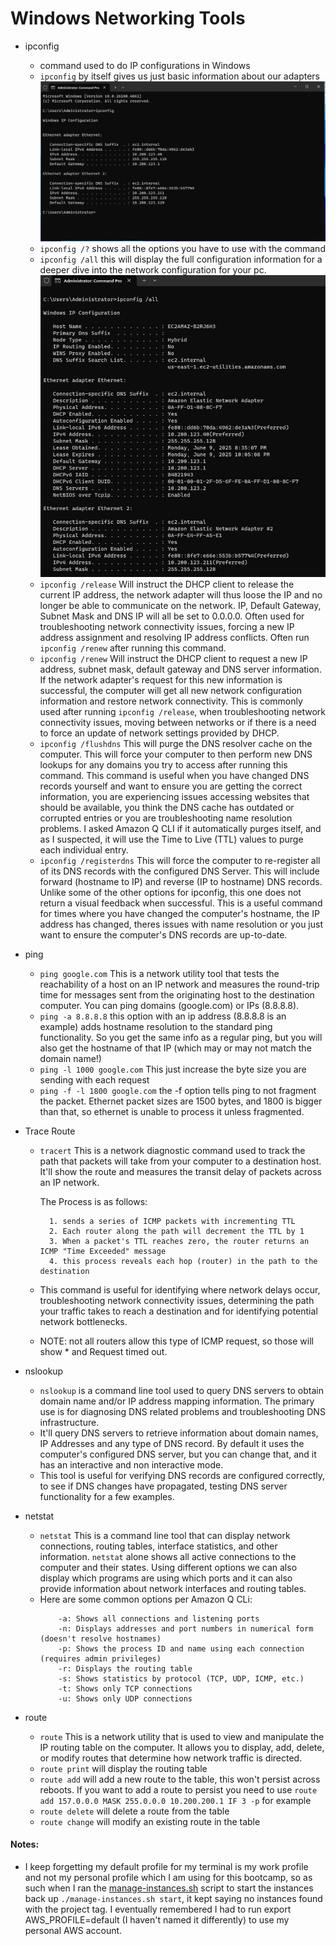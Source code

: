 # Windows Networking Tools

- ipconfig
    - command used to do IP configurations in Windows
    - ```ipconfig``` by itself gives us just basic information about our adapters
        ![](assets/basic-ipconfig.png)
    - ```ipconfig /?``` shows all the options you have to use with the command
    - ```ipconfig /all``` this will display the full configuration information for a deeper dive into the network configuration for your pc.
        ![](assets/ipconfig-all.png)
    - ```ipconfig /release``` Will instruct the DHCP client to release the current IP address, the network adapter will thus loose the IP and no longer be able to communicate on the network. IP, Default Gateway, Subnet Mask and DNS IP will all be set to 0.0.0.0. Often used for troubleshooting network connectivity issues, forcing a new IP address assignment and resolving IP address conflicts. Often run ```ipconfig /renew``` after running this command.
    - ```ipconfig /renew``` Will instruct the DHCP client to request a new IP address, subnet mask, default gateway and DNS server information. If the network adapter's request for this new information is successful, the computer will get all new network configuration information and restore network connectivity. This is commonly used after running ```ipconfig /release```, when troubleshooting network connectivity issues, moving between networks or if there is a need to force an update of network settings provided by DHCP.
    - ```ipconfig /flushdns``` This will purge the DNS resolver cache on the computer. This will force your computer to then perform new DNS lookups for any domains you try to access after running this command. This command is useful when you have changed DNS records yourself and want to ensure you are getting the correct information, you are experiencing issues accessing websites that should be available, you think the DNS cache has outdated or corrupted entries or you are troubleshooting name resolution problems. I asked Amazon Q CLI if it automatically purges itself, and as I suspected, it will use the Time to Live (TTL) values to purge each individual entry.
    - ```ipconfig /registerdns``` This will force the computer to re-register all of its DNS records with the configured DNS Server. This will include forward (hostname to IP) and reverse (IP to hostname) DNS records. Unlike some of the other options for ipconfig, this one does not return a visual feedback when successful. This is a useful command for times where you have changed the computer's hostname, the IP address has changed, theres issues with name resolution or you just want to ensure the computer's DNS records are up-to-date.

- ping
    - ```ping google.com``` This is a network utility tool that tests the reachability of a host on an IP network and measures the round-trip time for messages sent from the originating host to the destination computer. You can ping domains (google.com) or IPs (8.8.8.8).
    - ```ping -a 8.8.8.8``` this option with an ip address (8.8.8.8 is an example) adds hostname resolution to the standard ping functionality. So you get the same info as a regular ping, but you will also get the hostname of that IP (which may or may not match the domain name!)
    - ```ping -l 1000 google.com``` This just increase the byte size you are sending with each request
    - ```ping -f -l 1800 google.com``` the -f option tells ping to not fragment the packet. Ethernet packet sizes are 1500 bytes, and 1800 is bigger than that, so ethernet is unable to process it unless fragmented.

- Trace Route
    - ```tracert``` This is a network diagnostic command used to track the path that packets will take from your computer to a destination host. It'll show the route and measures the transit delay of packets across an IP network. 
        
        The Process is as follows:
        
            1. sends a series of ICMP packets with incrementing TTL
            2. Each router along the path will decrement the TTL by 1
            3. When a packet's TTL reaches zero, the router returns an ICMP "Time Exceeded" message
            4. this process reveals each hop (router) in the path to the destination
    
    - This command is useful for identifying where network delays occur, troubleshooting network connectivity issues, determining the path your traffic takes to reach a destination and for identifying potential network bottlenecks.
    - NOTE: not all routers allow this type of ICMP request, so those will show * and Request timed out.

- nslookup
    - ```nslookup``` is a command line tool used to query DNS servers to obtain domain name and/or IP address mapping information. The primary use is for diagnosing DNS related problems and troubleshooting DNS infrastructure.
    - It'll query DNS servers to retrieve information about domain names, IP Addresses and any type of DNS record. By default it uses the computer's configured DNS server, but you can change that, and it has an interactive and non interactive mode.
    - This tool is useful for verifying DNS records are configured correctly, to see if DNS changes have propagated, testing DNS server functionality for a few examples.

- netstat
    - ```netstat``` This is a command line tool that can display network connections, routing tables, interface statistics, and other information. ```netstat``` alone shows all active connections to the computer and their states. Using different options we can also display which programs are using which ports and it can also provide information about network interfaces and routing tables.
    - Here are some common options per Amazon Q CLi:
        ```text
            -a: Shows all connections and listening ports
            -n: Displays addresses and port numbers in numerical form (doesn't resolve hostnames)
            -p: Shows the process ID and name using each connection (requires admin privileges)
            -r: Displays the routing table
            -s: Shows statistics by protocol (TCP, UDP, ICMP, etc.)
            -t: Shows only TCP connections
            -u: Shows only UDP connections
        ```

- route
    - ```route``` This is a network utility that is used to view and manipulate the IP routing table on the computer. It allows you to display, add, delete, or modify routes that determine how network traffic is directed.
    - ```route print``` will display the routing table
    - ```route add``` will add a new route to the table, this won't persist across reboots. If you want to add a route to persist you need to use ```route add 157.0.0.0 MASK 255.0.0.0 10.200.200.1 IF 3 -p``` for example
    - ```route delete``` will delete a route from the table
    - ```route change``` will modify an existing route in the table




#### Notes:
- I keep forgetting my default profile for my terminal is my work profile and not my personal profile which I am using for this bootcamp, so as such when I ran the [manage-instances.sh](../env_automation/bin/manage-instances.sh) script to start the instances back up ```./manage-instances.sh start```, it kept saying no instances found with the project tag. I eventually remembered I had to run export AWS_PROFILE=default (I haven't named it differently) to use my personal AWS account.